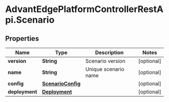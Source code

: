 # AdvantEdgePlatformControllerRestApi.Scenario

## Properties
Name | Type | Description | Notes
------------ | ------------- | ------------- | -------------
**version** | **String** | Scenario version | [optional] 
**name** | **String** | Unique scenario name | [optional] 
**config** | [**ScenarioConfig**](ScenarioConfig.md) |  | [optional] 
**deployment** | [**Deployment**](Deployment.md) |  | [optional] 


